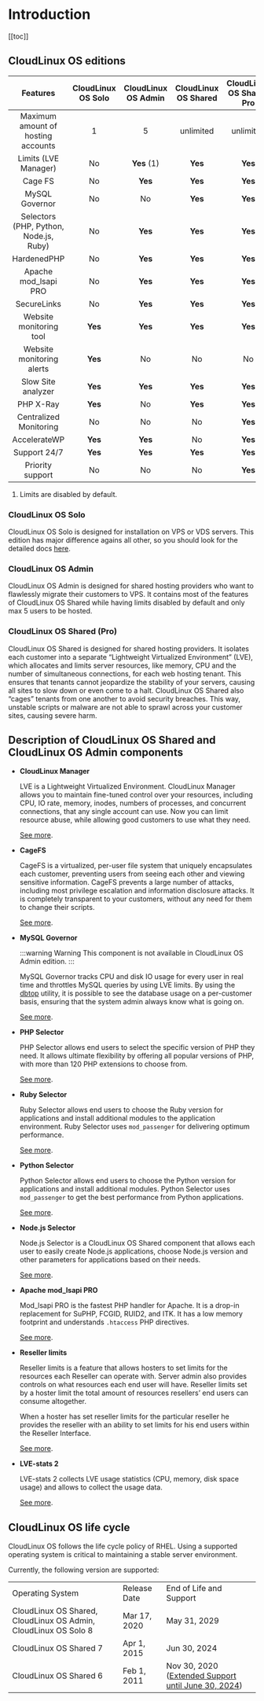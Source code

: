 # Introduction

[[toc]]

## CloudLinux OS editions

|**Features**|**CloudLinux OS Solo**|**CloudLinux OS Admin**|**CloudLinux OS Shared**|**CloudLinux OS Shared Pro**|
|:-:|:-:|:-:|:-:|:-:|
|Maximum amount of hosting accounts|1|5|unlimited|unlimited|
|Limits (LVE Manager)|No|**Yes** (1)|**Yes**|**Yes**|
|Cage FS|No|**Yes**|**Yes**|**Yes**|
|MySQL Governor|No|No|**Yes**|**Yes**|
|Selectors (PHP, Python, Node.js, Ruby)|No|**Yes**|**Yes**|**Yes**|
|HardenedPHP|No|**Yes**|**Yes**|**Yes**|
|Apache mod_lsapi PRO|No|**Yes**|**Yes**|**Yes**|
|SecureLinks|No|**Yes**|**Yes**|**Yes**|
|Website monitoring tool|**Yes**|**Yes**|**Yes**|**Yes**|
|Website monitoring alerts|**Yes**|No|No|No|
|Slow Site analyzer|**Yes**|**Yes**|**Yes**|**Yes**|
|PHP X-Ray|**Yes**|No|**Yes**|**Yes**|
|Centralized Monitoring|No|No|No|**Yes**|
|AccelerateWP|**Yes**|**Yes**|No|**Yes**|
|Support 24/7|**Yes**|**Yes**|**Yes**|**Yes**|
|Priority support|No|No|No|**Yes**|

1. Limits are disabled by default.

### CloudLinux OS Solo
CloudLinux OS Solo is designed for installation on VPS or VDS servers. 
This edition has major difference agains all other, so you should look for the detailed docs 
[here](https://docs.solo.cloudlinux.com/introduction/).


### CloudLinux OS Admin

CloudLinux OS Admin is designed for shared hosting providers who want to flawlessly migrate their customers to VPS. 
It contains most of the features of CloudLinux OS Shared while having limits disabled by default and only max 5 users to be hosted.

### CloudLinux OS Shared (Pro)

CloudLinux OS Shared is designed for shared hosting providers. 
It isolates each customer into a separate “Lightweight Virtualized Environment” (LVE), 
which allocates and limits server resources, like memory, CPU and the number of simultaneous connections, 
for each web hosting tenant. This ensures that tenants cannot jeopardize the stability of your servers, 
causing all sites to slow down or even come to a halt. CloudLinux OS Shared also “cages” tenants from one another 
to avoid security breaches. This way, unstable scripts or malware are not able to sprawl across your customer sites, 
causing severe harm.


## Description of CloudLinux OS Shared and CloudLinux OS Admin components

* **CloudLinux Manager**

  LVE is a Lightweight Virtualized Environment.
  CloudLinux Manager allows you to maintain fine-tuned control over your resources, 
  including CPU, IO rate, memory, inodes, numbers of processes, and concurrent connections, 
  that any single account can use. Now you can limit resource abuse, while allowing good customers to use what they need.

  [See more](/lve_manager/).

* **CageFS**

    CageFS is a virtualized, per-user file system that uniquely encapsulates each customer, 
    preventing users from seeing each other and viewing sensitive information. CageFS prevents a large number of attacks, 
    including most privilege escalation and information disclosure attacks. It is completely transparent to your customers, 
    without any need for them to change their scripts.

    [See more](/cloudlinux_os_components/#cagefs).
* **MySQL Governor**

    :::warning Warning
        This component is not available in CloudLinux OS Admin edition.
    :::

    MySQL Governor tracks CPU and disk IO usage for every user in real time and throttles MySQL queries by using LVE limits. 
    By using the [dbtop](/command-line_tools/#dbtop) utility, it is possible to see the database usage on a per-customer basis, 
    ensuring that the system admin always know what is going on.

    [See more](/cloudlinux_os_components/#mysql-governor).
* **PHP Selector**

    PHP Selector allows end users to select the specific version of PHP they need. It allows ultimate flexibility by offering all 
    popular versions of PHP, with more than 120 PHP extensions to choose from.

    [See more](/cloudlinux_os_components/#php-selector).
* **Ruby Selector**

    Ruby Selector allows end users to choose the Ruby version for applications and install additional modules 
    to the application environment. Ruby Selector uses `mod_passenger` for delivering optimum performance.

    [See more](/cloudlinux_os_components/#ruby-selector).
* **Python Selector**

    Python Selector allows end users to choose the Python version for applications and install additional modules. 
    Python Selector uses `mod_passenger` to get the best performance from Python applications.

    [See more](/cloudlinux_os_components/#python-selector).
* <span class="notranslate"> **Node.js Selector** </span>

    Node.js Selector is a CloudLinux OS Shared component that allows each user to easily create Node.js applications, 
    choose Node.js version and other parameters for applications based on their needs.

    [See more](/cloudlinux_os_components/#node-js-selector).
* **Apache mod_lsapi PRO**

    Mod_lsapi PRO is the fastest PHP handler for Apache. It is a drop-in replacement for SuPHP, FCGID, RUID2, and ITK. 
    It has a low memory footprint and understands `.htaccess` PHP directives.

    [See more](/cloudlinux_os_components/#apache-mod-lsapi-pro).
* **Reseller limits**

    Reseller limits is a feature that allows hosters to set limits for the resources each Reseller can operate with. 
    Server admin also provides controls on what resources each end user will have. Reseller limits set by a hoster 
    limit the total amount of resources resellers’ end users can consume altogether.

    When a hoster has set reseller limits for the particular reseller he provides the reseller with an ability to 
    set limits for his end users within the Reseller Interface.

    [See more](/cloudlinux_os_components/#reseller-limits).
* <span class="notranslate"> **LVE-stats 2** </span>

    <span class="notranslate"> LVE-stats 2 </span> collects LVE usage statistics (CPU, memory, disk space usage) 
   and allows to collect the usage data.

    [See more](/cloudlinux_os_components/#lve-stats-2).



## CloudLinux OS life cycle

CloudLinux OS follows the life cycle policy of RHEL. 
Using a supported operating system is critical to maintaining a stable server environment.

Currently, the following version are supported:

| |  | |
|-|--|-|
|Operating System | Release Date| End of Life and Support|
|CloudLinux OS Shared, CloudLinux OS Admin, CloudLinux OS Solo 8 | Mar 17, 2020 | May 31, 2029 |
|CloudLinux OS Shared 7 | Apr 1, 2015 | Jun 30, 2024 |
|CloudLinux OS Shared 6 | Feb 1, 2011 | Nov 30, 2020 ([Extended Support until June 30, 2024](https://docs.cln.cloudlinux.com/billing/#cloudlinux-os-6-extended-lifecycle-support)) |
